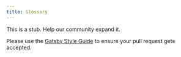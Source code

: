 ```yaml
---
title: Glossary
---
```


This is a stub. Help our community expand it.

Please use the [Gatsby Style Guide](/docs/docs/gatsby-style-guide.md) to ensure your
pull request gets accepted.
